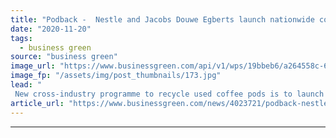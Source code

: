```yaml
---
title: "Podback -  Nestle and Jacobs Douwe Egberts launch nationwide coffee pod recycling scheme"
date: "2020-11-20"
tags: 
  - business green
source: "business green"
image_url: "https://www.businessgreen.com/api/v1/wps/19bbeb6/a264558c-64c7-4849-b4a2-6d454b18a4c7/3/Pods-being-recycled-at-Tandom-Metallurgical-Group-Ltd-in-Congleton-near-Stoke-on-Trent-185x114.jpg"
image_fp: "/assets/img/post_thumbnails/173.jpg"
lead: "
 New cross-industry programme to recycle used coffee pods is to launch early next year in latest bid to boost recycling rates across the sector ..."
article_url: "https://www.businessgreen.com/news/4023721/podback-nestle-jacobs-douwe-egberts-launch-nationwide-coffee-pod-recycling-scheme"
---
```


---
